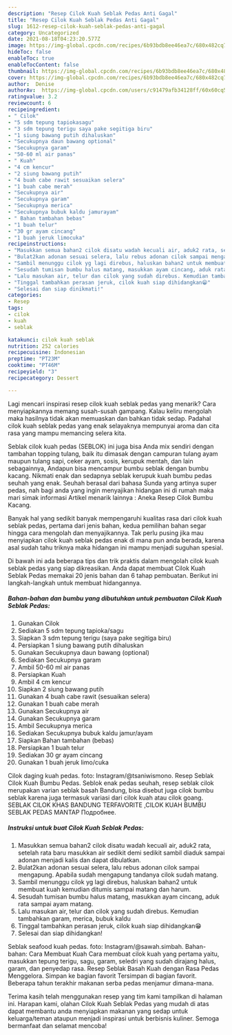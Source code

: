 ```yaml
---
description: "Resep Cilok Kuah Seblak Pedas Anti Gagal"
title: "Resep Cilok Kuah Seblak Pedas Anti Gagal"
slug: 1612-resep-cilok-kuah-seblak-pedas-anti-gagal
category: Uncategorized
date: 2021-08-18T04:23:20.577Z
image: https://img-global.cpcdn.com/recipes/6b93bdb8ee46ea7c/680x482cq70/cilok-kuah-seblak-pedas-foto-resep-utama.jpg
hideToc: false
enableToc: true
enableTocContent: false
thumbnail: https://img-global.cpcdn.com/recipes/6b93bdb8ee46ea7c/680x482cq70/cilok-kuah-seblak-pedas-foto-resep-utama.jpg
cover: https://img-global.cpcdn.com/recipes/6b93bdb8ee46ea7c/680x482cq70/cilok-kuah-seblak-pedas-foto-resep-utama.jpg
author:  Denise
authorAv:  https://img-global.cpcdn.com/users/c91479afb34128ff/60x60cq50/avatar.jpg
ratingvalue: 3.2
reviewcount: 6
recipeingredient:
- " Cilok"
- "5 sdm tepung tapiokasagu"
- "3 sdm tepung terigu saya pake segitiga biru"
- "1 siung bawang putih dihaluskan"
- "Secukupnya daun bawang optional"
- "Secukupnya garam"
- "50-60 ml air panas"
- " Kuah"
- "4 cm kencur"
- "2 siung bawang putih"
- "4 buah cabe rawit sesuaikan selera"
- "1 buah cabe merah"
- "Secukupnya air"
- "Secukupnya garam"
- "Secukupnya merica"
- "Secukupnya bubuk kaldu jamurayam"
- " Bahan tambahan bebas"
- "1 buah telur"
- "30 gr ayam cincang"
- "1 buah jeruk limocuka"
recipeinstructions:
- "Masukkan semua bahan2 cilok disatu wadah kecuali air, aduk2 rata, setelah rata baru masukkan air sedikit demi sedikit sambil diaduk sampai adonan menjadi kalis dan dapat dibulatkan."
- "Bulat2kan adonan sesuai selera, lalu rebus adonan cilok sampai mengapung. Apabila sudah mengapung tandanya cilok sudah matang."
- "Sambil menunggu cilok yg lagi direbus, haluskan bahan2 untuk membuat kuah kemudian ditumis sampai matang dan harum."
- "Sesudah tumisan bumbu halus matang, masukkan ayam cincang, aduk rata sampai ayam matang."
- "Lalu masukan air, telur dan cilok yang sudah direbus. Kemudian tambahkan garam, merica, bubuk kaldu"
- "Tinggal tambahkan perasan jeruk, cilok kuah siap dihidangkan😁"
- "Selesai dan siap dinikmati!"
categories:
- Resep
tags:
- cilok
- kuah
- seblak

katakunci: cilok kuah seblak 
nutrition: 252 calories
recipecuisine: Indonesian
preptime: "PT23M"
cooktime: "PT46M"
recipeyield: "3"
recipecategory: Dessert

---
```



Lagi mencari inspirasi resep cilok kuah seblak pedas yang menarik? Cara menyiapkannya memang susah-susah gampang. Kalau keliru mengolah maka hasilnya tidak akan memuaskan dan bahkan tidak sedap. Padahal cilok kuah seblak pedas yang enak selayaknya mempunyai aroma dan cita rasa yang mampu memancing selera kita.


Seblak cilok kuah pedas (SEBLOK) ini juga bisa Anda mix sendiri dengan tambahan topping tulang, baik itu dimasak dengan campuran tulang ayam maupun tulang sapi, ceker ayam, sosis, kerupuk mentah, dan lain sebagainnya, Andapun bisa mencampur bumbu seblak dengan bumbu kacang. Nikmati enak dan sedapnya seblak kerupuk kuah bumbu pedas seuhah yang enak. Seuhah berasal dari bahasa Sunda yang artinya super pedas, nah bagi anda yang ingin menyajikan hidangan ini di rumah maka mari simak informasi Artikel menarik lainnya : Aneka Resep Cilok Bumbu Kacang.

Banyak hal yang sedikit banyak mempengaruhi kualitas rasa dari cilok kuah seblak pedas, pertama dari jenis bahan, kedua pemilihan bahan segar hingga cara mengolah dan menyajikannya. Tak perlu pusing jika mau menyiapkan cilok kuah seblak pedas enak di mana pun anda berada, karena asal sudah tahu triknya maka hidangan ini mampu menjadi suguhan spesial.


Di bawah ini ada beberapa tips dan trik praktis dalam mengolah cilok kuah seblak pedas yang siap dikreasikan. Anda dapat membuat Cilok Kuah Seblak Pedas memakai 20 jenis bahan dan 6 tahap pembuatan. Berikut ini langkah-langkah untuk membuat hidangannya.

<!--inarticleads1-->

##### Bahan-bahan dan bumbu yang dibutuhkan untuk pembuatan Cilok Kuah Seblak Pedas:

1. Gunakan  Cilok
1. Sediakan 5 sdm tepung tapioka/sagu
1. Siapkan 3 sdm tepung terigu (saya pake segitiga biru)
1. Persiapkan 1 siung bawang putih dihaluskan
1. Gunakan Secukupnya daun bawang (optional)
1. Sediakan Secukupnya garam
1. Ambil 50-60 ml air panas
1. Persiapkan  Kuah
1. Ambil 4 cm kencur
1. Siapkan 2 siung bawang putih
1. Gunakan 4 buah cabe rawit (sesuaikan selera)
1. Gunakan 1 buah cabe merah
1. Gunakan Secukupnya air
1. Gunakan Secukupnya garam
1. Ambil Secukupnya merica
1. Sediakan Secukupnya bubuk kaldu jamur/ayam
1. Siapkan  Bahan tambahan (bebas)
1. Persiapkan 1 buah telur
1. Sediakan 30 gr ayam cincang
1. Gunakan 1 buah jeruk limo/cuka


Cilok daging kuah pedas. foto: Instagram/@tsaniwismono. Resep Seblak Cilok Kuah Bumbu Pedas. Seblok enak pedas seuhah, resep seblak cilok merupakan varian seblak basah Bandung, bisa disebut juga cilok bumbu seblak karena juga termasuk variasi dari cilok kuah atau cilok goang. SEBLAK CILOK KHAS BANDUNG TERFAVORITE ,CILOK KUAH BUMBU SEBLAK PEDAS MANTAP Подробнее. 

<!--inarticleads2-->

##### Instruksi untuk buat Cilok Kuah Seblak Pedas:

1. Masukkan semua bahan2 cilok disatu wadah kecuali air, aduk2 rata, setelah rata baru masukkan air sedikit demi sedikit sambil diaduk sampai adonan menjadi kalis dan dapat dibulatkan.
1. Bulat2kan adonan sesuai selera, lalu rebus adonan cilok sampai mengapung. Apabila sudah mengapung tandanya cilok sudah matang.
1. Sambil menunggu cilok yg lagi direbus, haluskan bahan2 untuk membuat kuah kemudian ditumis sampai matang dan harum.
1. Sesudah tumisan bumbu halus matang, masukkan ayam cincang, aduk rata sampai ayam matang.
1. Lalu masukan air, telur dan cilok yang sudah direbus. Kemudian tambahkan garam, merica, bubuk kaldu
1. Tinggal tambahkan perasan jeruk, cilok kuah siap dihidangkan😁
1. Selesai dan siap dihidangkan!

Seblak seafood kuah pedas. foto: Instagram/@sawah.simbah. Bahan-bahan: Cara Membuat Kuah Cara membuat cilok kuah yang pertama yaitu, masukkan tepung terigu, sagu, garam, seledri yang sudah dirajang halus, garam, dan penyedap rasa. Resep Seblak Basah Kuah dengan Rasa Pedas Menggelora. Simpan ke bagian favorit Tersimpan di bagian favorit. Beberapa tahun terakhir makanan serba pedas menjamur dimana-mana. 

Terima kasih telah menggunakan resep yang tim kami tampilkan di halaman ini. Harapan kami, olahan Cilok Kuah Seblak Pedas yang mudah di atas dapat membantu anda menyiapkan makanan yang sedap untuk keluarga/teman ataupun menjadi inspirasi untuk berbisnis kuliner. Semoga bermanfaat dan selamat mencoba!
